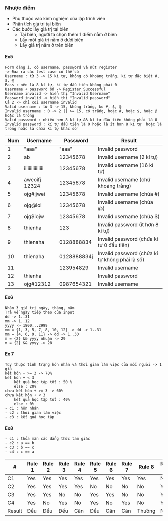 ### Nhược điểm
- Phụ thuộc vào kinh nghiệm của lập trình viên
- Phân tích giá trị tại biên
- Các bước lấy giá trị tại biên
	- Tại biên, người ta chọn thêm 1 điểm nằm ở biên
	- Lấy một giá trị nằm ở dưới biên
	- Lấy giá trị nằm ở trên biên
#### Ex5 
	Form đăng í, có username, password và nút register
	-> Đưa ra các test case có thể có
	Username : từ 3 -> 15 kí tự, không có khoảng trắng, kí tự đặc biệt #, $, @
	Pass : nên là 8 kí tự, kí tự đầu tiên không phải 0
	Username + password ổn -> Register Successful
	Username invalid -> hiển thị "Invalid Username"
	Password invalid -> hiển thị "Invalid password"
	Cả 2 -> chỉ coi username invalid
	Valid username : từ 3 -> 15, không trắng, ko #, $, @
	Invalid username : 0 -> 2 || >= 15, có trắng, hoặc #, hoặc $, hoặc @ hoặc là trống
	Valid password : nhiều hơn 8 kí tự && kí tự đầu tiên không phải là 0
	Invalid password : kí tự đầu tiên là 0 hoặc là ít hơn 8 kí tự  hoặc là trống hoặc là chứa kí tự khác số


|Num|Username |Password|Result|
|-----|------------|-----------|-------|
|1|"aaa"|"aaa"|Invalid password|
|2|ab|12345678|Invalid username (2 kí tự)|
|3|iiiiiiiiiiiiiiii|12345678|Invalid username (16 kí  tự)|
|4|aweoifj 12324|12345678|Invalid username (chứ khoảng trắng)|
|5|ojg#ijwei|12345678|Invalid username (chứa #)|
|6|ojg@ioi|12345678|Invalid username (chứa @)|
|7|ojg$iojw|12345678|Invalid username (chứa $)|
|8|thienha|123|Invalid password (ít hơn 8 kí tự)|
|9|thienaha|0128888834|Invalid password (chứa kí tự 0 đầu tiên)|
|10|thienaha|0128888834j|Invalid password (chứa kí tự không phải là số)|
|11||123954829|Invalid username|
|12|thienha||Invalid password|
|13|ojg#12312|0987654321|Invalid username|

#### Ex6
	Nhận 3 giá trị ngày, tháng, năm
	Trả về ngày tiếp theo của input
	dd -> 1..31
	mm -> 1..12
	yyyy -> 1800...2999
	mm = {1, 3, 5, 7, 8, 10, 12} -> dd -> 1..31
	mm = {4, 6, 9, 11} -> dd -> 1..30
	m = {2} && yyyy nhuận -> 29 
	m = {2} && yyyy -> 28


#### Ex 7
	Tùy thuộc tình trạng hôn nhân và thời gian làm việc của mỗi người -> 1 giá
	kết hôn + >= 3 -> 70%
	kết hôn + < 3
		kết quả học tập tốt : 50 %
		else : 20%
	chưa kết hôn + >= 3 -> 60%
	chưa kết hôn + < 3
		kết quả học tập tốt : 40%
		else : 0%
	- c1 : hôn nhân
	- c2 : thời gian làm việc
	- c3 : kết quả học tập
#### Ex8
	- c1 : thỏa mãn các đẳng thức tam giác 
	- c2 : a == b
	- c3 : b == c
	- c4 : c == a
|#|Rule 1|Rule 2|Rule 3|Rule 4|Rule 5|Rule 6|Rule 7|Rule 8|Rule 9|Rule 10|Rule 11|Rule 12|Rule 13|Rule 14|Rule 15|Rule 16|
|-|-|-|-|-|-|-|-|-|-|-|-|-|-|-|-|-|
|C1|Yes|Yes|Yes|Yes|Yes|Yes|Yes|Yes|No|No|No|No|No|No|No|No|
|C2|Yes|Yes|Yes|Yes|No|No|No|No|Yes|Yes|Yes|Yes|No|No|No|No|
|C3|Yes|Yes|No|No|Yes|Yes|No|No|Yes|Yes|No|No|Yes|Yes|No|No|
|C4|Yes|No|Yes|No|Yes|No|Yes|No|Yes|No|Yes|No|Yes|No|Yes|No|
|Result|Đều|Đều|Đều|Cân|Đều|Cân|Cân|Thường|No|No|No|No|No|No|No|No|

